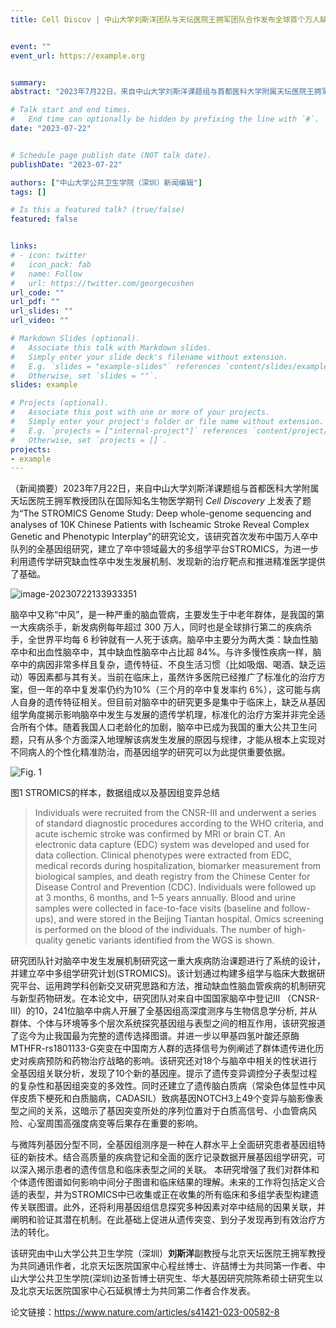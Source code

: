 ```yaml
---
title: Cell Discov | 中山大学刘斯洋团队与天坛医院王拥军团队合作发布全球首个万人缺血性卒中全基因组研究


event: ""
event_url: https://example.org


summary: 
abstract: "2023年7月22日，来自中山大学刘斯洋课题组与首都医科大学附属天坛医院王拥军教授团队在国际知名生物医学期刊 *Cell Discovery* 上发表了题为“The STROMICS Genome Study: Deep whole-genome sequencing and analyses of 10K Chinese Patients with Ischeamic Stroke Reveal Complex Genetic and Phenotypic Interplay”的研究论文，该研究首次发布中国万人卒中队列的全基因组研究，建立了卒中领域最大的多组学平台STROMICS，为进一步利用遗传学研究缺血性卒中发生发展机制、发现新的治疗靶点和推进精准医学提供了基础。"

# Talk start and end times.
#   End time can optionally be hidden by prefixing the line with `#`.
date: "2023-07-22"


# Schedule page publish date (NOT talk date).
publishDate: "2023-07-22"

authors: ["中山大学公共卫生学院（深圳）新闻编辑"]
tags: []

# Is this a featured talk? (true/false)
featured: false


links:
# - icon: twitter
#   icon_pack: fab
#   name: Follow
#   url: https://twitter.com/georgecushen
url_code: ""
url_pdf: ""
url_slides: ""
url_video: ""

# Markdown Slides (optional).
#   Associate this talk with Markdown slides.
#   Simply enter your slide deck's filename without extension.
#   E.g. `slides = "example-slides"` references `content/slides/example-slides.md`.
#   Otherwise, set `slides = ""`.
slides: example

# Projects (optional).
#   Associate this post with one or more of your projects.
#   Simply enter your project's folder or file name without extension.
#   E.g. `projects = ["internal-project"]` references `content/project/deep-learning/index.md`.
#   Otherwise, set `projects = []`.
projects:
- example
---
```


（新闻摘要）2023年7月22日，来自中山大学刘斯洋课题组与首都医科大学附属天坛医院王拥军教授团队在国际知名生物医学期刊 *Cell Discovery* 上发表了题为“The STROMICS Genome Study: Deep whole-genome sequencing and analyses of 10K Chinese Patients with Ischeamic Stroke Reveal Complex Genetic and Phenotypic Interplay”的研究论文，该研究首次发布中国万人卒中队列的全基因组研究，建立了卒中领域最大的多组学平台STROMICS，为进一步利用遗传学研究缺血性卒中发生发展机制、发现新的治疗靶点和推进精准医学提供了基础。

![image-20230722133933351](https://static.fungenomics.com/images/2023/07/image-20230722133933351.png)


脑卒中又称“中风”，是一种严重的脑血管病，主要发生于中老年群体，是我国的第一大疾病杀手，新发病例每年超过 300 万人，同时也是全球排行第二的疾病杀手，全世界平均每 6 秒钟就有一人死于该病。脑卒中主要分为两大类：缺血性脑卒中和出血性脑卒中，其中缺血性脑卒中占比超 84%。与许多慢性疾病一样，脑卒中的病因非常多样且复杂，遗传特征、不良生活习惯（比如吸烟、喝酒、缺乏运动）等因素都与其有关。当前在临床上，虽然许多医院已经推广了标准化的治疗方案，但一年的卒中复发率仍约为10%（三个月的卒中复发率约 6%），这可能与病人自身的遗传特征相关。但目前对脑卒中的研究更多是集中于临床上，缺乏从基因组学角度揭示影响脑卒中发生与发展的遗传学机理，标准化的治疗方案并非完全适合所有个体。随着我国人口老龄化的加剧，脑卒中已成为我国的重大公共卫生问题，只有从多个方面深入地理解该病发生发展的原因与规律，才能从根本上实现对不同病人的个性化精准防治，而基因组学的研究可以为此提供重要依据。 

![Fig. 1](https://static.fungenomics.com/images/2023/07/41421_2023_582_Fig1_HTML.png)

图1 STROMICS的样本，数据组成以及基因组变异总结

> Individuals were recruited from the CNSR-III and underwent a series of standard diagnostic procedures according to the WHO criteria, and acute ischemic stroke was confirmed by MRI or brain CT. An electronic data capture (EDC) system was developed and used for data collection. Clinical phenotypes were extracted from EDC, medical records during hospitalization, biomarker measurement from biological samples, and death registry from the Chinese Center for Disease Control and Prevention (CDC). Individuals were followed up at 3 months, 6 months, and 1–5 years annually. Blood and urine samples were collected in face-to-face visits (baseline and follow-ups), and were stored in the Beijing Tiantan hospital. Omics screening is performed on the blood of the individuals. The number of high-quality genetic variants identified from the WGS is shown.


研究团队针对脑卒中发生发展机制研究这一重大疾病防治课题进行了系统的设计，并建立卒中多组学研究计划(STROMICS)。该计划通过构建多组学与临床大数据研究平台、运用跨学科创新交叉研究思路和方法，推动缺血性脑血管疾病的机制研究与新型药物研发。在本论文中，研究团队对来自中国国家脑卒中登记III （CNSR-III）的10，241位脑卒中病人开展了全基因组高深度测序与生物信息学分析, 并从群体、个体与环境等多个层次系统探究基因组与表型之间的相互作用，该研究报道了迄今为止我国最为完整的遗传选择图谱。并进一步以甲基四氢叶酸还原酶MTHFR-rs1801133-G突变在中国南方人群的选择信号为例阐述了群体遗传进化历史对疾病预防和药物治疗战略的影响。该研究还对18个与脑卒中相关的性状进行全基因组关联分析，发现了10个新的基因座。提示了遗传变异调控分子表型过程的复杂性和基因组突变的多效性。同时还建立了遗传脑白质病（常染色体显性中风伴皮质下梗死和白质脑病，CADASIL）致病基因NOTCH3上49个变异与脑影像表型之间的关系，这暗示了基因突变所处的序列位置对于白质高信号、小血管病风险、心室周围高强度病变等后果存在重要的影响。

与微阵列基因分型不同，全基因组测序是一种在人群水平上全面研究患者基因组特征的新技术。结合高质量的疾病登记和全面的医疗记录数据开展基因组学研究，可以深入揭示患者的遗传信息和临床表型之间的关联。 本研究增强了我们对群体和个体遗传图谱如何影响中间分子图谱和临床结果的理解。未来的工作将包括定义合适的表型，并为STROMICS中已收集或正在收集的所有临床和多组学表型构建遗传关联图谱。此外，还将利用基因组信息探究多种因素对卒中结局的因果关联，并阐明和验证其潜在机制。在此基础上促进从遗传突变、到分子发现再到有效治疗方法的转化。

该研究由中山大学公共卫生学院（深圳）**刘斯洋**副教授与北京天坛医院王拥军教授为共同通讯作者，北京天坛医院国家中心程丝博士、许喆博士为共同第一作者、中山大学公共卫生学院(深圳)边圣哲博士研究生、华大基因研究院陈希硕士研究生以及北京天坛医院国家中心石延枫博士为共同第二作者合作发表。

论文链接：<https://www.nature.com/articles/s41421-023-00582-8>

